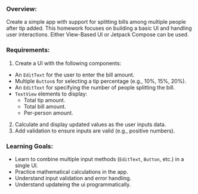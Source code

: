 ### Overview:
Create a simple app with support for splitting bills among multiple people after tip added. This homework focuses on building a basic UI and handling user interactions. Either View-Based UI or Jetpack Compose can be used.

### Requirements:
1. Create a UI with the following components:
- An `EditText` for the user to enter the bill amount.
- Multiple `Button`s for selecting a tip percentage (e.g., 10%, 15%, 20%).
- An `EditText` for specifying the number of people splitting the bill.
- `TextView` elements to display:
    - Total tip amount.
    - Total bill amount.
    - Per-person amount.
2. Calculate and display updated values as the user inputs data.
3. Add validation to ensure inputs are valid (e.g., positive numbers).

### Learning Goals:
- Learn to combine multiple input methods (`EditText`, `Button`, etc.) in a single UI.
- Practice mathematical calculations in the app.
- Understand input validation and error handling.
- Understand updateing the ui programmatically.

